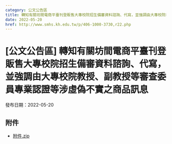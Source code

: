 ```yaml
---
category: 公文公告區
title: 轉知有關坊間電商平臺刊登販售大專校院招生備審資料諮詢、代寫，並強調由大專校院教授、副教授等審查委員專業認證等涉虛偽不實之商品訊息
date: 2022-05-20
href: http://www.smhs.kh.edu.tw/p/406-1000-3730,r22.php
---
```


# [公文公告區] 轉知有關坊間電商平臺刊登販售大專校院招生備審資料諮詢、代寫，並強調由大專校院教授、副教授等審查委員專業認證等涉虛偽不實之商品訊息

發布日期：2022-05-20



## 附件

- [附件.zip](https://www.smhs.kh.edu.tw/app/index.php?Action=downloadfile&file=WVhSMFlXTm9MelEwTDNCMFlWOHpORGs0WHpNMU5EZ3pNVFpmTWpVM09Ea3VlbWx3&fname=DGGGROTSYWQO41XX50LKSWHGRK30OOLKDGUWTSKK4125MLVWKPROVTPOUSSSPKPO)
